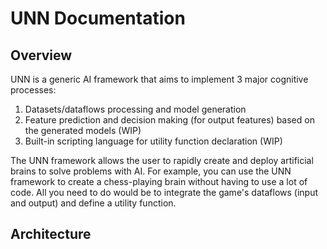 # UNN Documentation

## Overview

UNN is a generic AI framework that aims to implement 3 major cognitive processes:
1. Datasets/dataflows processing and model generation
2. Feature prediction and decision making (for output features) based on the generated models (WIP)
3. Built-in scripting language for utility function declaration (WIP)

The UNN framework allows the user to rapidly create and deploy artificial brains to solve problems with AI. For example, you can use the UNN framework to create a chess-playing brain without having to use a lot of code. All you need to do would be to integrate the game's dataflows (input and output) and define a utility function.

## Architecture
